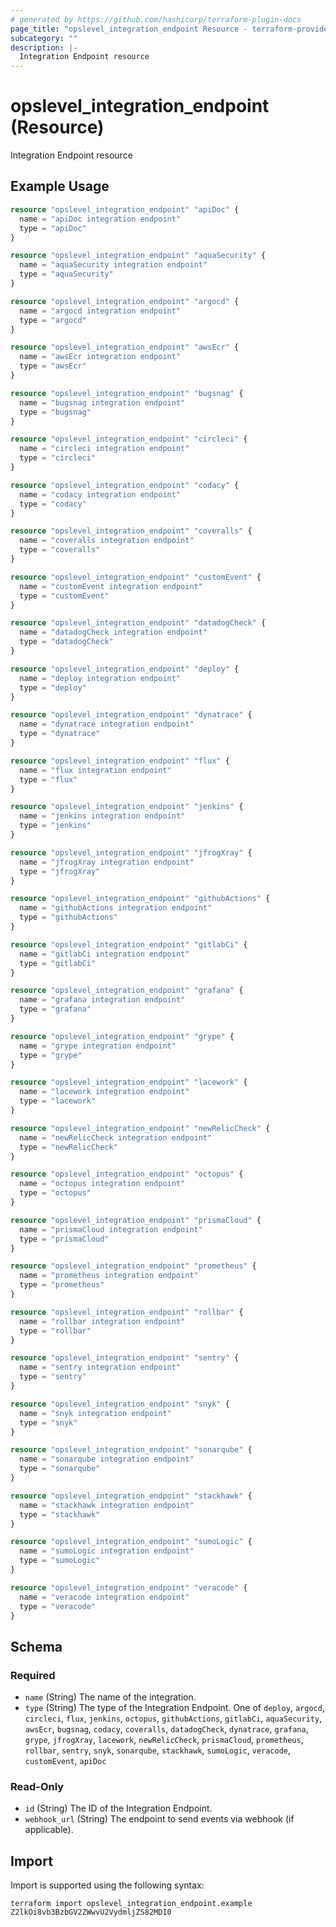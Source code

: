 ```yaml
---
# generated by https://github.com/hashicorp/terraform-plugin-docs
page_title: "opslevel_integration_endpoint Resource - terraform-provider-opslevel"
subcategory: ""
description: |-
  Integration Endpoint resource
---
```


# opslevel_integration_endpoint (Resource)

Integration Endpoint resource

## Example Usage

```terraform
resource "opslevel_integration_endpoint" "apiDoc" {
  name = "apiDoc integration endpoint"
  type = "apiDoc"
}

resource "opslevel_integration_endpoint" "aquaSecurity" {
  name = "aquaSecurity integration endpoint"
  type = "aquaSecurity"
}

resource "opslevel_integration_endpoint" "argocd" {
  name = "argocd integration endpoint"
  type = "argocd"
}

resource "opslevel_integration_endpoint" "awsEcr" {
  name = "awsEcr integration endpoint"
  type = "awsEcr"
}

resource "opslevel_integration_endpoint" "bugsnag" {
  name = "bugsnag integration endpoint"
  type = "bugsnag"
}

resource "opslevel_integration_endpoint" "circleci" {
  name = "circleci integration endpoint"
  type = "circleci"
}

resource "opslevel_integration_endpoint" "codacy" {
  name = "codacy integration endpoint"
  type = "codacy"
}

resource "opslevel_integration_endpoint" "coveralls" {
  name = "coveralls integration endpoint"
  type = "coveralls"
}

resource "opslevel_integration_endpoint" "customEvent" {
  name = "customEvent integration endpoint"
  type = "customEvent"
}

resource "opslevel_integration_endpoint" "datadogCheck" {
  name = "datadogCheck integration endpoint"
  type = "datadogCheck"
}

resource "opslevel_integration_endpoint" "deploy" {
  name = "deploy integration endpoint"
  type = "deploy"
}

resource "opslevel_integration_endpoint" "dynatrace" {
  name = "dynatrace integration endpoint"
  type = "dynatrace"
}

resource "opslevel_integration_endpoint" "flux" {
  name = "flux integration endpoint"
  type = "flux"
}

resource "opslevel_integration_endpoint" "jenkins" {
  name = "jenkins integration endpoint"
  type = "jenkins"
}

resource "opslevel_integration_endpoint" "jfrogXray" {
  name = "jfrogXray integration endpoint"
  type = "jfrogXray"
}

resource "opslevel_integration_endpoint" "githubActions" {
  name = "githubActions integration endpoint"
  type = "githubActions"
}

resource "opslevel_integration_endpoint" "gitlabCi" {
  name = "gitlabCi integration endpoint"
  type = "gitlabCi"
}

resource "opslevel_integration_endpoint" "grafana" {
  name = "grafana integration endpoint"
  type = "grafana"
}

resource "opslevel_integration_endpoint" "grype" {
  name = "grype integration endpoint"
  type = "grype"
}

resource "opslevel_integration_endpoint" "lacework" {
  name = "lacework integration endpoint"
  type = "lacework"
}

resource "opslevel_integration_endpoint" "newRelicCheck" {
  name = "newRelicCheck integration endpoint"
  type = "newRelicCheck"
}

resource "opslevel_integration_endpoint" "octopus" {
  name = "octopus integration endpoint"
  type = "octopus"
}

resource "opslevel_integration_endpoint" "prismaCloud" {
  name = "prismaCloud integration endpoint"
  type = "prismaCloud"
}

resource "opslevel_integration_endpoint" "prometheus" {
  name = "prometheus integration endpoint"
  type = "prometheus"
}

resource "opslevel_integration_endpoint" "rollbar" {
  name = "rollbar integration endpoint"
  type = "rollbar"
}

resource "opslevel_integration_endpoint" "sentry" {
  name = "sentry integration endpoint"
  type = "sentry"
}

resource "opslevel_integration_endpoint" "snyk" {
  name = "snyk integration endpoint"
  type = "snyk"
}

resource "opslevel_integration_endpoint" "sonarqube" {
  name = "sonarqube integration endpoint"
  type = "sonarqube"
}

resource "opslevel_integration_endpoint" "stackhawk" {
  name = "stackhawk integration endpoint"
  type = "stackhawk"
}

resource "opslevel_integration_endpoint" "sumoLogic" {
  name = "sumoLogic integration endpoint"
  type = "sumoLogic"
}

resource "opslevel_integration_endpoint" "veracode" {
  name = "veracode integration endpoint"
  type = "veracode"
}
```

<!-- schema generated by tfplugindocs -->
## Schema

### Required

- `name` (String) The name of the integration.
- `type` (String) The type of the Integration Endpoint. One of `deploy`, `argocd`, `circleci`, `flux`, `jenkins`, `octopus`, `githubActions`, `gitlabCi`, `aquaSecurity`, `awsEcr`, `bugsnag`, `codacy`, `coveralls`, `datadogCheck`, `dynatrace`, `grafana`, `grype`, `jfrogXray`, `lacework`, `newRelicCheck`, `prismaCloud`, `prometheus`, `rollbar`, `sentry`, `snyk`, `sonarqube`, `stackhawk`, `sumoLogic`, `veracode`, `customEvent`, `apiDoc`

### Read-Only

- `id` (String) The ID of the Integration Endpoint.
- `webhook_url` (String) The endpoint to send events via webhook (if applicable).

## Import

Import is supported using the following syntax:

```shell
terraform import opslevel_integration_endpoint.example Z2lkOi8vb3BzbGV2ZWwvU2VydmljZS82MDI0
```
